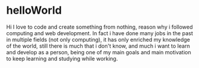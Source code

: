 # helloWorld
Hi
I love to code and create something from nothing, reason why i followed computing and web development. In fact i have done many jobs in the past in multiple fields (not only computing), it has only enriched my knowledge of the world, still there is much that i don't know, and much i want to learn and develop as a person, being one of my main goals and main motivation to keep learning and studying while working.
